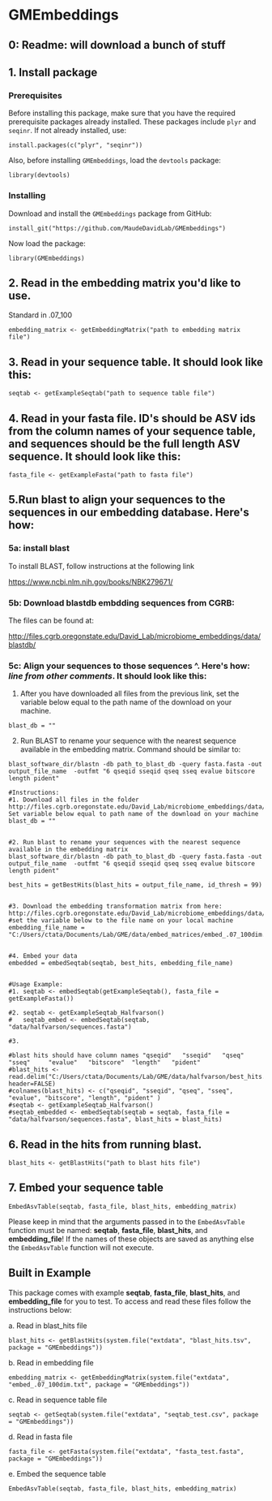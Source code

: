 # GMEmbeddings

## 0: Readme: will download a bunch of stuff

## 1. Install package

### Prerequisites

Before installing this package, make sure that you have the required prerequisite packages already installed. These packages include `plyr` and `seqinr`.
If not already installed, use:
```
install.packages(c("plyr", "seqinr"))
```

Also, before installing `GMEmbeddings`, load the `devtools` package:
```
library(devtools)
```

### Installing

Download and install the `GMEmbeddings` package from GitHub:

```
install_git("https://github.com/MaudeDavidLab/GMEmbeddings")
```

Now load the package:

```
library(GMEmbeddings)
```


## 2. Read in the embedding matrix you'd like to use. 
Standard in .07_100

```
embedding_matrix <- getEmbeddingMatrix("path to embedding matrix file")
```

## 3. Read in your sequence table. It should look like this:
```
seqtab <- getExampleSeqtab("path to sequence table file")
```

## 4. Read in your fasta file. ID's should be ASV ids from the column names of your sequence table, and sequences should be the full length ASV sequence. It should look like this:
```
fasta_file <- getExampleFasta("path to fasta file")
```

## 5.Run blast to align your sequences to the sequences in our embedding database. Here's how:
### 5a: install blast
To install BLAST, follow instructions at the following link

https://www.ncbi.nlm.nih.gov/books/NBK279671/ 
[](https://www.ncbi.nlm.nih.gov/books/NBK279671/)

### 5b: Download blastdb embdding sequences from CGRB: 
The files can be found at: 

http://files.cgrb.oregonstate.edu/David_Lab/microbiome_embeddings/data/blastdb/
[](http://files.cgrb.oregonstate.edu/David_Lab/microbiome_embeddings/data/blastdb/)

### 5c: Align your sequences to those sequences ^. Here's how: *line from other comments*. It should look like this:

1. After you have downloaded all files from the previous link, set the variable below equal to the path name of the download on your machine.
```
blast_db = ""
```

2. Run BLAST to rename your sequence with the nearest sequence available in the embedding matrix.
  Command should be similar to:
  ```
  blast_software_dir/blastn -db path_to_blast_db -query fasta.fasta -out output_file_name  -outfmt "6 qseqid sseqid qseq sseq evalue bitscore length pident"
  ```
```
#Instructions:
#1. Download all files in the folder http://files.cgrb.oregonstate.edu/David_Lab/microbiome_embeddings/data/blastdb/. Set variable below equal to path name of the download on your machine
blast_db = ""


#2. Run blast to rename your sequences with the nearest sequence available in the embedding matrix
blast_software_dir/blastn -db path_to_blast_db -query fasta.fasta -out output_file_name  -outfmt "6 qseqid sseqid qseq sseq evalue bitscore length pident"

best_hits = getBestHits(blast_hits = output_file_name, id_thresh = 99)


#3. Download the embedding transformation matrix from here: http://files.cgrb.oregonstate.edu/David_Lab/microbiome_embeddings/data/embed/embed_.07_100dim.txt
#set the variable below to the file name on your local machine
embedding_file_name = "C:/Users/ctata/Documents/Lab/GME/data/embed_matrices/embed_.07_100dim.txt"


#4. Embed your data
embedded = embedSeqtab(seqtab, best_hits, embedding_file_name)


#Usage Example:
#1. seqtab <- embedSeqtab(getExampleSeqtab(), fasta_file = getExampleFasta())

#2. seqtab <- getExampleSeqtab_Halfvarson()
#   seqtab_embed <- embedSeqtab(seqtab, "data/halfvarson/sequences.fasta")

#3.

#blast hits should have column names "qseqid"   "sseqid"   "qseq"     "sseq"     "evalue"   "bitscore"  "length"   "pident"
#blast_hits <- read.delim("C:/Users/ctata/Documents/Lab/GME/data/halfvarson/best_hits.tsv", header=FALSE)
#colnames(blast_hits) <- c("qseqid", "sseqid", "qseq", "sseq", "evalue", "bitscore", "length", "pident" )
#seqtab <- getExampleSeqtab_Halfvarson()
#seqtab_embedded <- embedSeqtab(seqtab = seqtab, fasta_file = "data/halfvarson/sequences.fasta", blast_hits = blast_hits)

```


## 6. Read in the hits from running blast. 
```
blast_hits <- getBlastHits("path to blast hits file")
```

## 7. Embed your sequence table
```
EmbedAsvTable(seqtab, fasta_file, blast_hits, embedding_matrix)
```
Please keep in mind that the arguments passed in to the `EmbedAsvTable` function must be named: **seqtab**, **fasta_file**, **blast_hits**, and **embedding_file**! If the names of these objects are saved as anything else the `EmbedAsvTable` function will not execute.

## Built in Example
This package comes with example **seqtab**, **fasta_file**, **blast_hits**, and **embedding_file** for you to test.
To access and read these files follow the instructions below:

a. Read in blast_hits file
```
blast_hits <- getBlastHits(system.file("extdata", "blast_hits.tsv", package = "GMEmbeddings"))
```

b. Read in embedding file
```
embedding_matrix <- getEmbeddingMatrix(system.file("extdata", "embed_.07_100dim.txt", package = "GMEmbeddings"))
```

c. Read in sequence table file
```
seqtab <- getSeqtab(system.file("extdata", "seqtab_test.csv", package = "GMEmbeddings"))
```

d. Read in fasta file
```
fasta_file <- getFasta(system.file("extdata", "fasta_test.fasta", package = "GMEmbeddings"))
```

e. Embed the sequence table
```
EmbedAsvTable(seqtab, fasta_file, blast_hits, embedding_matrix)
```
